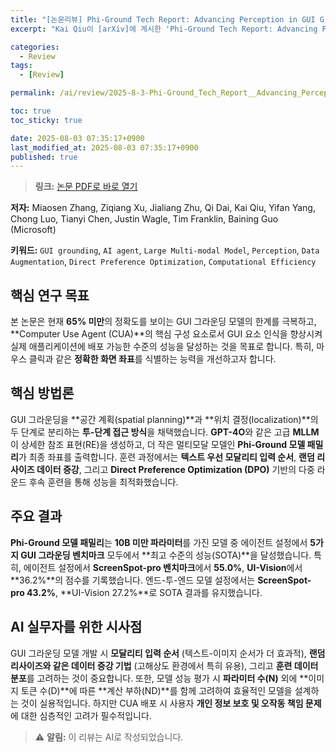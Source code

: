 ```yaml
---
title: "[논문리뷰] Phi-Ground Tech Report: Advancing Perception in GUI Grounding"
excerpt: "Kai Qiu이 [arXiv]에 게시한 'Phi-Ground Tech Report: Advancing Perception in GUI Grounding' 논문에 대한 자세한 리뷰입니다."

categories:
  - Review
tags:
  - [Review]

permalink: /ai/review/2025-8-3-Phi-Ground_Tech_Report__Advancing_Perception_in_GUI_Grounding/

toc: true
toc_sticky: true

date: 2025-08-03 07:35:17+0900
last_modified_at: 2025-08-03 07:35:17+0900
published: true
---
```

> **링크:** [논문 PDF로 바로 열기](https://arxiv.org/abs/2507.23779)

**저자:** Miaosen Zhang, Ziqiang Xu, Jialiang Zhu, Qi Dai, Kai Qiu, Yifan Yang, Chong Luo, Tianyi Chen, Justin Wagle, Tim Franklin, Baining Guo (Microsoft)

**키워드:** `GUI grounding`, `AI agent`, `Large Multi-modal Model`, `Perception`, `Data Augmentation`, `Direct Preference Optimization`, `Computational Efficiency`

## 핵심 연구 목표
본 논문은 현재 **65% 미만**의 정확도를 보이는 GUI 그라운딩 모델의 한계를 극복하고, **Computer Use Agent (CUA)**의 핵심 구성 요소로서 GUI 요소 인식을 향상시켜 실제 애플리케이션에 배포 가능한 수준의 성능을 달성하는 것을 목표로 합니다. 특히, 마우스 클릭과 같은 **정확한 화면 좌표**를 식별하는 능력을 개선하고자 합니다.

## 핵심 방법론
GUI 그라운딩을 **공간 계획(spatial planning)**과 **위치 결정(localization)**의 두 단계로 분리하는 **투-단계 접근 방식**을 채택했습니다. **GPT-4O**와 같은 고급 **MLLM**이 상세한 참조 표현(RE)을 생성하고, 더 작은 멀티모달 모델인 **Phi-Ground 모델 패밀리**가 최종 좌표를 출력합니다. 훈련 과정에서는 **텍스트 우선 모달리티 입력 순서**, **랜덤 리사이즈 데이터 증강**, 그리고 **Direct Preference Optimization (DPO)** 기반의 다중 라운드 후속 훈련을 통해 성능을 최적화했습니다.

## 주요 결과
**Phi-Ground 모델 패밀리**는 **10B 미만 파라미터**를 가진 모델 중 에이전트 설정에서 **5가지 GUI 그라운딩 벤치마크** 모두에서 **최고 수준의 성능(SOTA)**을 달성했습니다. 특히, 에이전트 설정에서 **ScreenSpot-pro 벤치마크**에서 **55.0%**, **UI-Vision**에서 **36.2%**의 점수를 기록했습니다. 엔드-투-엔드 모델 설정에서는 **ScreenSpot-pro 43.2%**, **UI-Vision 27.2%**로 SOTA 결과를 유지했습니다.

## AI 실무자를 위한 시사점
GUI 그라운딩 모델 개발 시 **모달리티 입력 순서** (텍스트-이미지 순서가 더 효과적), **랜덤 리사이즈와 같은 데이터 증강 기법** (고해상도 환경에서 특히 유용), 그리고 **훈련 데이터 분포**를 고려하는 것이 중요합니다. 또한, 모델 성능 평가 시 **파라미터 수(N)** 외에 **이미지 토큰 수(D)**에 따른 **계산 부하(ND)**를 함께 고려하여 효율적인 모델을 설계하는 것이 실용적입니다. 하지만 CUA 배포 시 사용자 **개인 정보 보호 및 오작동 책임 문제**에 대한 심층적인 고려가 필수적입니다.

> ⚠️ **알림:** 이 리뷰는 AI로 작성되었습니다.
